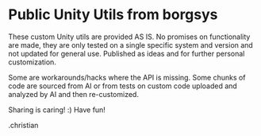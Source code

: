 # Public Unity Utils from borgsys

These custom Unity utils are provided AS IS. 
No promises on functionality are made, they are only tested on a single specific system and version and not updated for general use. 
Published as ideas and for further personal customization.

Some are workarounds/hacks where the API is missing. 
Some chunks of code are sourced from AI or from tests on custom code uploaded and analyzed by AI and then re-customized. 

Sharing is caring! :) Have fun!

.christian
